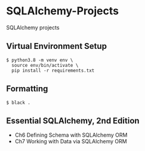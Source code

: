 # SQLAlchemy-Projects
SQLAlchemy projects

## Virtual Environment Setup
```
$ python3.8 -m venv env \
  source env/bin/activate \
  pip install -r requirements.txt
```

## Formatting
```
$ black .
```

## Essential SQLAlchemy, 2nd Edition
- Ch6 Defining Schema with SQLAlchemy ORM
- Ch7 Working with Data via SQLAlchemy ORM

